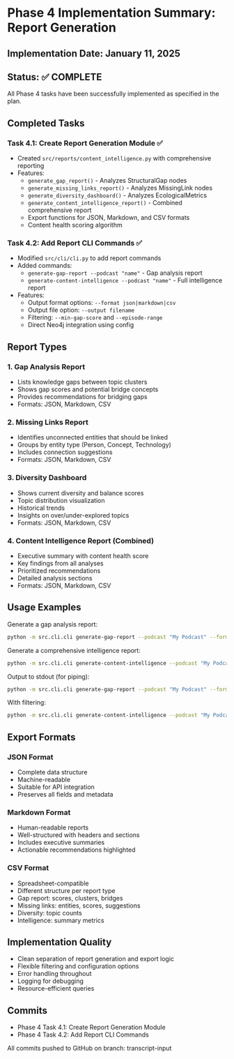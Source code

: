 # Phase 4 Implementation Summary: Report Generation

## Implementation Date: January 11, 2025

## Status: ✅ COMPLETE

All Phase 4 tasks have been successfully implemented as specified in the plan.

## Completed Tasks

### Task 4.1: Create Report Generation Module ✅
- Created `src/reports/content_intelligence.py` with comprehensive reporting
- Features:
  - `generate_gap_report()` - Analyzes StructuralGap nodes
  - `generate_missing_links_report()` - Analyzes MissingLink nodes
  - `generate_diversity_dashboard()` - Analyzes EcologicalMetrics
  - `generate_content_intelligence_report()` - Combined comprehensive report
  - Export functions for JSON, Markdown, and CSV formats
  - Content health scoring algorithm

### Task 4.2: Add Report CLI Commands ✅
- Modified `src/cli/cli.py` to add report commands
- Added commands:
  - `generate-gap-report --podcast "name"` - Gap analysis report
  - `generate-content-intelligence --podcast "name"` - Full intelligence report
- Features:
  - Output format options: `--format json|markdown|csv`
  - Output file option: `--output filename`
  - Filtering: `--min-gap-score` and `--episode-range`
  - Direct Neo4j integration using config

## Report Types

### 1. Gap Analysis Report
- Lists knowledge gaps between topic clusters
- Shows gap scores and potential bridge concepts
- Provides recommendations for bridging gaps
- Formats: JSON, Markdown, CSV

### 2. Missing Links Report
- Identifies unconnected entities that should be linked
- Groups by entity type (Person, Concept, Technology)
- Includes connection suggestions
- Formats: JSON, Markdown, CSV

### 3. Diversity Dashboard
- Shows current diversity and balance scores
- Topic distribution visualization
- Historical trends
- Insights on over/under-explored topics
- Formats: JSON, Markdown, CSV

### 4. Content Intelligence Report (Combined)
- Executive summary with content health score
- Key findings from all analyses
- Prioritized recommendations
- Detailed analysis sections
- Formats: JSON, Markdown, CSV

## Usage Examples

Generate a gap analysis report:
```bash
python -m src.cli.cli generate-gap-report --podcast "My Podcast" --format markdown --output gap_report.md
```

Generate a comprehensive intelligence report:
```bash
python -m src.cli.cli generate-content-intelligence --podcast "My Podcast" --format json --output intelligence.json
```

Output to stdout (for piping):
```bash
python -m src.cli.cli generate-gap-report --podcast "My Podcast" --format csv
```

With filtering:
```bash
python -m src.cli.cli generate-content-intelligence --podcast "My Podcast" --min-gap-score 0.7 --episode-range 50
```

## Export Formats

### JSON Format
- Complete data structure
- Machine-readable
- Suitable for API integration
- Preserves all fields and metadata

### Markdown Format
- Human-readable reports
- Well-structured with headers and sections
- Includes executive summaries
- Actionable recommendations highlighted

### CSV Format
- Spreadsheet-compatible
- Different structure per report type
- Gap report: scores, clusters, bridges
- Missing links: entities, scores, suggestions
- Diversity: topic counts
- Intelligence: summary metrics

## Implementation Quality

- Clean separation of report generation and export logic
- Flexible filtering and configuration options
- Error handling throughout
- Logging for debugging
- Resource-efficient queries

## Commits

- Phase 4 Task 4.1: Create Report Generation Module
- Phase 4 Task 4.2: Add Report CLI Commands

All commits pushed to GitHub on branch: transcript-input